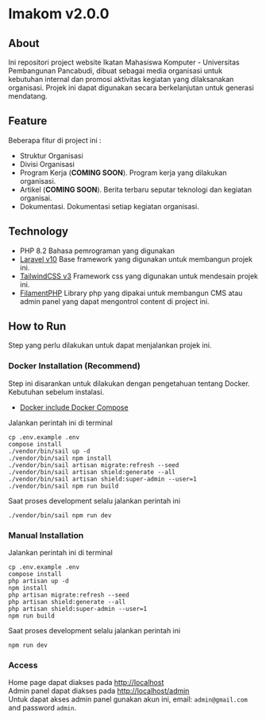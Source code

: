 # Imakom v2.0.0

## About

Ini repositori project website Ikatan Mahasiswa Komputer - Universitas Pembangunan Pancabudi, dibuat sebagai media organisasi untuk kebutuhan internal dan promosi aktivitas kegiatan yang dilaksanakan organisasi. Projek ini dapat digunakan secara berkelanjutan untuk generasi mendatang.

## Feature

Beberapa fitur di project ini :

- Struktur Organisasi
- Divisi Organisasi
- Program Kerja (**COMING SOON**). Program kerja yang dilakukan organisasi.
- Artikel (**COMING SOON**). Berita terbaru seputar teknologi dan kegiatan organisai.
- Dokumentasi. Dokumentasi setiap kegiatan organisasi.

## Technology

- PHP 8.2
  Bahasa pemrograman yang digunakan
- [Laravel v10](https://laravel.com/docs/10.x)
  Base framework yang digunakan untuk membangun projek ini.
- [TailwindCSS v3](https://tailwindcss.com/)
  Framework css yang digunakan untuk mendesain projek ini.
- [FilamentPHP](https://filamentphp.com/)
  Library php yang dipakai untuk membangun CMS atau admin panel yang dapat mengontrol content di project ini.

## How to Run

Step yang perlu dilakukan untuk dapat menjalankan projek ini.

### Docker Installation (Recommend)

Step ini disarankan untuk dilakukan dengan pengetahuan tentang Docker. Kebutuhan sebelum instalasi.

- [Docker include Docker Compose ](https://docs.docker.com/get-docker/) 

Jalankan perintah ini di terminal

```$
cp .env.example .env
compose install
./vendor/bin/sail up -d
./vendor/bin/sail npm install
./vendor/bin/sail artisan migrate:refresh --seed
./vendor/bin/sail artisan shield:generate --all
./vendor/bin/sail artisan shield:super-admin --user=1
./vendor/bin/sail npm run build
```

Saat proses development selalu jalankan perintah ini

```$
./vendor/bin/sail npm run dev
```

### Manual Installation

Jalankan perintah ini di terminal

```$
cp .env.example .env
compose install
php artisan up -d
npm install
php artisan migrate:refresh --seed
php artisan shield:generate --all
php artisan shield:super-admin --user=1
npm run build
```

Saat proses development selalu jalankan perintah ini

```$
npm run dev
```

### Access

Home page dapat diakses pada [http://localhost](http://localhost)\
Admin panel dapat diakses pada [http://localhost/admin](http://localhost/admin)\
Untuk dapat akses admin panel gunakan akun ini, email: `admin@gmail.com` and password `admin`.
